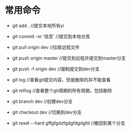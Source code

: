 # 常用命令

- git add .   //提交本地所有yi
  
- git commit -m '信息' //提交到本地仓库
  
- git pull  origin dev  //拉取远程文件
  
- git push origin master //提交到远程并提交到master分支

- git push -f origin dev //强制提交到dev分支
- git log //查看git提交内容，但是删除的并不能查看
  
- git reflog //查看整个git周期的所有周期，包括删除
  
- git branch dev //创建dev分支
  
- git checkout dev //切换到dev分支
  
- git reset --hard gffgfgdzfgdgfdgdgfd //撤回到某个分支
  
